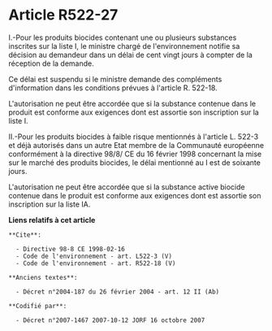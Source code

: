 # Article R522-27

I.-Pour les produits biocides contenant une ou plusieurs substances inscrites sur la liste I, le ministre chargé de
l'environnement notifie sa décision au demandeur dans un délai de cent vingt jours à compter de la réception de la demande. 

Ce délai est suspendu si le ministre demande des compléments d'information dans les conditions prévues à l'article R.
522-18. 

L'autorisation ne peut être accordée que si la substance contenue dans le produit est conforme aux exigences dont est
assortie son inscription sur la liste I. 

II.-Pour les produits biocides à faible risque mentionnés à l'article L. 522-3 et déjà autorisés dans un autre Etat membre de
la Communauté européenne conformément à la directive 98/8/ CE du 16 février 1998 concernant la mise sur le marché des
produits biocides, le délai mentionné au I est de soixante jours. 

L'autorisation ne peut être accordée que si la substance active biocide contenue dans le produit est conforme aux exigences
dont est assortie son inscription sur la liste IA.

**Liens relatifs à cet article**

	**Cite**:

	  - Directive 98-8 CE 1998-02-16
	  - Code de l'environnement - art. L522-3 (V)
	  - Code de l'environnement - art. R522-18 (V)

	**Anciens textes**:

	  - Décret n°2004-187 du 26 février 2004 - art. 12 II (Ab)

	**Codifié par**:

	  - Décret n°2007-1467 2007-10-12 JORF 16 octobre 2007
